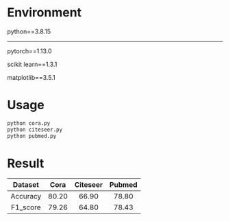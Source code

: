 # Environment
python==3.8.15
***
pytorch==1.13.0

scikit learn==1.3.1 

matplotlib==3.5.1

# Usage

```python
python cora.py
python citeseer.py
python pubmed.py
```

# Result
| Dataset | Cora | Citeseer | Pubmed |
|:-: | :-: | :-: | :-: |
|Accuracy|80.20|66.90|78.80|
|F1_score|79.26|64.80|78.43|
